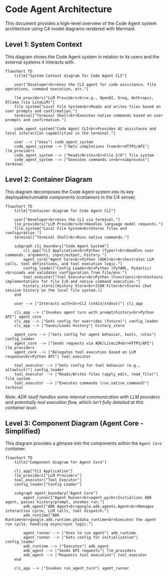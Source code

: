 # Code Agent Architecture

This document provides a high-level overview of the Code Agent system architecture using C4 model diagrams rendered with Mermaid.

## Level 1: System Context

This diagram shows the Code Agent system in relation to its users and the external systems it interacts with.

```mermaid
flowchart TD
    title["System Context diagram for Code Agent CLI"]

    user["Developer<br>Uses the CLI agent for code assistance, file operations, command execution, etc."]

    llm_providers["LLM Providers<br>e.g., OpenAI, Groq, Anthropic, Ollama (via LiteLLM)"]
    file_system["Local File System<br>Reads and writes files based on user prompts and confirmation."]
    terminal["Terminal Shell<br>Executes native commands based on user prompts and confirmation."]

    code_agent_system["Code Agent CLI<br>Provides AI assistance and local interaction capabilities in the terminal."]

    user --> |"Uses"| code_agent_system
    code_agent_system --> |"Gets completions from<br>HTTPS/API"| llm_providers
    code_agent_system --> |"Reads/Writes<br>File I/O"| file_system
    code_agent_system --> |"Executes commands in<br>subprocess"| terminal
```

## Level 2: Container Diagram

This diagram decomposes the Code Agent system into its key deployable/runnable components (containers in the C4 sense).

```mermaid
flowchart TD
    title["Container diagram for Code Agent CLI"]

    user["Developer<br>Uses the CLI via terminal."]
    llm_providers["LLM Providers<br>Handles language model requests."]
    file_system["Local File System<br>Stores files and configuration."]
    terminal["Terminal Shell<br>Runs native commands."]

    subgraph cli_boundary["Code Agent System"]
        cli_app["CLI Application<br>Python (Typer)<br>Handles user commands, arguments, input/output, history."]
        agent_core["Agent Core<br>Python (ADK)<br>Orchestrates LLM calls, tool definitions, and tool execution logic."]
        config_loader["Config Loader<br>Python (PyYAML, Pydantic)<br>Loads and validates configuration from file/env."]
        tool_executor["Tool Executor<br>Python (Functions)<br>Contains implementations for file I/O and native command execution."]
        history_store[(History Store<br>JSON Files<br>Stores chat session history on the local file system.)]
    end

    user --> |"Interacts with<br>CLI (stdin/stdout)"| cli_app

    cli_app --> |"Invokes agent turn with prompt/history<br>Python API"| agent_core
    cli_app --> |"Gets config for overrides (future)"| config_loader
    cli_app --> |"Saves/Loads History"| history_store

    agent_core --> |"Gets config for agent behavior, tools, rules"| config_loader
    agent_core --> |"Sends requests via ADK/LiteLLM<br>HTTPS/API"| llm_providers
    agent_core --> |"Delegates tool execution based on LLM response<br>Python API"| tool_executor

    tool_executor --> |"Gets config for tool behavior (e.g., allowlist)"| config_loader
    tool_executor --> |"Reads/Writes files (apply_edit, read_file)"| file_system
    tool_executor --> |"Executes commands (run_native_command)"| terminal
```

*Note: ADK itself handles some internal communication with LLM providers and potentially tool execution flow, which isn't fully detailed at this container level.*

## Level 3: Component Diagram (Agent Core - Simplified)

This diagram provides a glimpse into the components within the `Agent Core` container.

```mermaid
flowchart TD
    title["Component diagram for Agent Core"]

    cli_app["CLI Application"]
    llm_providers["LLM Providers"]
    tool_executor["Tool Executor"]
    config_loader["Config Loader"]

    subgraph agent_boundary["Agent Core"]
        agent_runner["Agent Runner<br>agent.py<br>Initializes ADK agent, passes history/prompt, invokes run."]
        adk_agent["ADK Agent<br>google.adk.agents.Agent<br>Manages interaction cycle, LLM calls, tool dispatch."]
        adk_runtime["ADK Runtime<br>google.adk.runtime.phidata_runtime<br>Executes the agent run cycle, handling async/sync logic."]

        agent_runner --> |"Uses to run agent"| adk_runtime
        agent_runner --> |"Gets config for initialization"| config_loader
        adk_runtime --> |"Executes"| adk_agent
        adk_agent --> |"Sends API requests"| llm_providers
        adk_agent --> |"Requests tool execution"| tool_executor
    end

    cli_app --> |"Invokes run_agent_turn"| agent_runner
```
